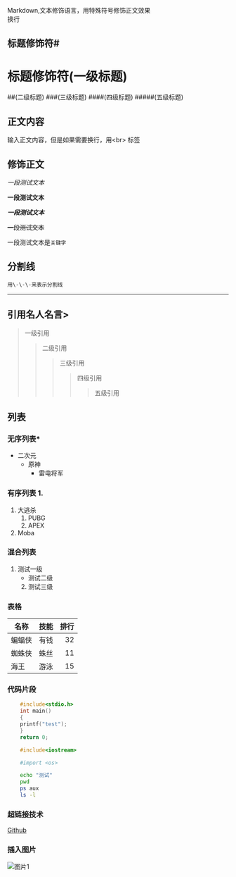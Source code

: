 Markdown,文本修饰语言，用特殊符号修饰正文效果<br>换行

## 标题修饰符\#

# 标题修饰符(一级标题)
##(二级标题)
###(三级标题)
####(四级标题)
#####(五级标题)

## 正文内容
  输入正文内容，但是如果需要换行，用\<br\> 标签

## 修饰正文
  *一段测试文本*

  **一段测试文本**

  ***一段测试文本***

  ~~一段测试文本~~

  一段测试文本是`关键字`

## 分割线
	用\-\-\-来表示分割线
---
## 引用名人名言\>
> 一级引用
>> 二级引用
>>> 三级引用
>>>> 四级引用
>>>>> 五级引用
## 列表 
### 无序列表\*
* 二次元
  * 原神
    * 雷电将军
### 有序列表 1.
1. 大逃杀
   1. PUBG
   2. APEX
2. Moba
### 混合列表
1. 测试一级
   * 测试二级
   2. 测试三级

### 表格
名称|技能|排行
--|:--:|--:|
蝙蝠侠|有钱|32
蜘蛛侠|蛛丝|11
海王|游泳|15

### 代码片段
```c
	#include<stdio.h>
	int main()
	{
	printf("test");
	}
	return 0;
```
```cpp
	#include<iostream>
```
```python
	#import <os>
```
```bash
	echo "测试"
	pwd
	ps aux
	ls -l
```
### 超链接技术
[Github](https://github.com "github")
### 插入图片
![图片1](https://picture.gptkong.com/20240607/1947e2b0a813504a7da0286c7259d3fe88.jpg "悬停")
